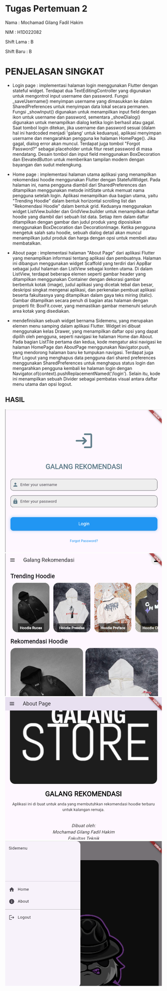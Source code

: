 # Tugas Pertemuan 2

Nama : Mochamad Gilang Fadil Hakim

NIM : H1D022082

Shift Lama : B

Shift Baru : B

# PENJELASAN SINGKAT

- Login page : implementasi halaman login menggunakan Flutter dengan stateful widget. Terdapat dua TextEditingController yang digunakan untuk mengontrol input username dan password. Fungsi _saveUsername() menyimpan username yang dimasukkan ke dalam SharedPreferences untuk menyimpan data lokal secara permanen. Fungsi _showInput() digunakan untuk menampilkan input field dengan ikon untuk username dan password, sementara _showDialog() digunakan untuk menampilkan dialog ketika login berhasil atau gagal. Saat tombol login ditekan, jika username dan password sesuai (dalam hal ini hardcoded menjadi 'galang' untuk keduanya), aplikasi menyimpan username dan mengarahkan pengguna ke halaman HomePage(). Jika gagal, dialog error akan muncul. Terdapat juga tombol "Forgot Password?" sebagai placeholder untuk fitur reset password di masa mendatang. Desain tombol dan input field menggunakan BoxDecoration dan ElevatedButton untuk memberikan tampilan modern dengan bayangan dan sudut melengkung.

- Home page  : implementasi halaman utama aplikasi yang menampilkan rekomendasi hoodie menggunakan Flutter dengan StatefulWidget. Pada halaman ini, nama pengguna diambil dari SharedPreferences dan ditampilkan menggunakan metode initState untuk memuat nama pengguna setelah login. Aplikasi menampilkan dua bagian utama, yaitu "Trending Hoodie" dalam bentuk horizontal scrolling list dan "Rekomendasi Hoodie" dalam bentuk grid. Keduanya menggunakan widget ListView.builder dan GridView.builder untuk menampilkan daftar hoodie yang diambil dari sebuah list data. Setiap item dalam daftar ditampilkan dengan gambar dan judul produk yang diposisikan menggunakan BoxDecoration dan DecorationImage. Ketika pengguna mengetuk salah satu hoodie, sebuah dialog detail akan muncul menampilkan judul produk dan harga dengan opsi untuk membeli atau membatalkan.

- About page : implementasi halaman "About Page" dari aplikasi Flutter yang menampilkan informasi tentang aplikasi dan pembuatnya. Halaman ini dibangun menggunakan widget Scaffold yang terdiri dari AppBar sebagai judul halaman dan ListView sebagai konten utama. Di dalam ListView, terdapat beberapa elemen seperti gambar header yang ditampilkan menggunakan Container dengan dekorasi gambar berbentuk kotak (image), judul aplikasi yang dicetak tebal dan besar, deskripsi singkat mengenai aplikasi, dan perkenalan pembuat aplikasi beserta fakultasnya yang ditampilkan dalam gaya teks miring (italic). Gambar ditampilkan secara penuh di bagian atas halaman dengan properti fit: BoxFit.cover, yang memastikan gambar memenuhi seluruh area kotak yang disediakan.

- mendefinisikan sebuah widget bernama Sidemenu, yang merupakan elemen menu samping dalam aplikasi Flutter. Widget ini dibuat menggunakan kelas Drawer, yang menampilkan daftar opsi yang dapat dipilih oleh pengguna, seperti navigasi ke halaman Home dan About. Pada bagian ListTile pertama dan kedua, kode mengatur aksi navigasi ke halaman HomePage dan AboutPage menggunakan Navigator.push, yang mendorong halaman baru ke tumpukan navigasi. Terdapat juga fitur Logout yang menghapus data pengguna dari shared preferences menggunakan SharedPreferences untuk menghapus status login dan mengarahkan pengguna kembali ke halaman login dengan Navigator.of(context).pushReplacementNamed('/login'). Selain itu, kode ini menampilkan sebuah Divider sebagai pembatas visual antara daftar menu utama dan opsi logout.

## HASIL

![Lampiran login](login.png)
![Lampiran home](home.png)
![Lampiran about](about.png)
![Lampiran sidemenu](sidemenu.png)
